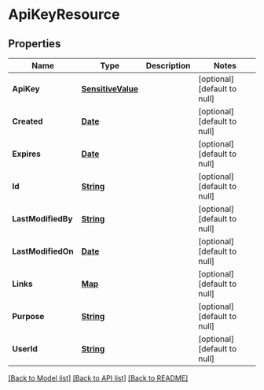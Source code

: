 # ApiKeyResource
## Properties

Name | Type | Description | Notes
------------ | ------------- | ------------- | -------------
**ApiKey** | [**SensitiveValue**](SensitiveValue.md) |  | [optional] [default to null]
**Created** | [**Date**](DateTime.md) |  | [optional] [default to null]
**Expires** | [**Date**](DateTime.md) |  | [optional] [default to null]
**Id** | [**String**](string.md) |  | [optional] [default to null]
**LastModifiedBy** | [**String**](string.md) |  | [optional] [default to null]
**LastModifiedOn** | [**Date**](DateTime.md) |  | [optional] [default to null]
**Links** | [**Map**](string.md) |  | [optional] [default to null]
**Purpose** | [**String**](string.md) |  | [optional] [default to null]
**UserId** | [**String**](string.md) |  | [optional] [default to null]

[[Back to Model list]](../README.md#documentation-for-models) [[Back to API list]](../README.md#documentation-for-api-endpoints) [[Back to README]](../README.md)


